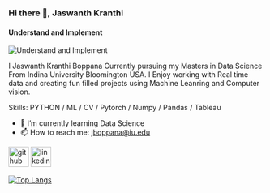 ### Hi there 👋, Jaswanth Kranthi
#### Understand and Implement
![Understand and Implement](https://media.licdn.com/dms/image/D5616AQG5IskhxbZrqQ/profile-displaybackgroundimage-shrink_350_1400/0/1692985862520?e=1710374400&v=beta&t=jkV2LxwvEnIBasbmpYJSX_dMjs9cyyDcSsSN0FDozqA)

I Jaswanth Kranthi Boppana Currently pursuing my Masters in Data Science From Indina University Bloomington USA. I Enjoy working with Real time data and creating fun filled projects using Machine Leanring and Computer vision.

Skills: PYTHON / ML / CV / Pytorch / Numpy / Pandas / Tableau  

- 🌱 I’m currently learning Data Science 
- 📫 How to reach me: jboppana@iu.edu 


[<img src='https://cdn.jsdelivr.net/npm/simple-icons@3.0.1/icons/github.svg' alt='github' height='40'>](https://github.com/kranthi101010)  [<img src='https://cdn.jsdelivr.net/npm/simple-icons@3.0.1/icons/linkedin.svg' alt='linkedin' height='40'>](https://www.linkedin.com/in/https://www.linkedin.com/in/jaswanth-kranthi//)  

[![Top Langs](https://github-readme-stats.vercel.app/api/top-langs/?username=kranthi101010)](https://github.com/anuraghazra/github-readme-stats)

